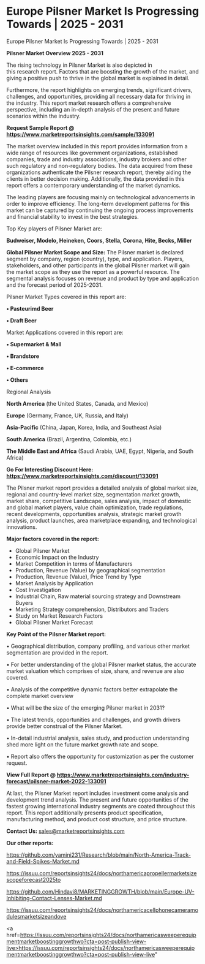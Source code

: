 # Europe Pilsner Market Is Progressing Towards | 2025 - 2031
 Europe Pilsner Market Is Progressing Towards | 2025 - 2031

<Strong> Pilsner Market Overview 2025 - 2031</strong>

The rising technology in Pilsner Market is also depicted in this research report. Factors that are boosting the growth of the market, and giving a positive push to thrive in the global market is explained in detail.

Furthermore, the report highlights on emerging trends, significant drivers, challenges, and opportunities, providing all necessary data for thriving in the industry. This report market research offers a comprehensive perspective, including an in-depth analysis of the present and future scenarios within the industry.

<strong>Request Sample Report @ <a href=https://www.marketreportsinsights.com/sample/133091>https://www.marketreportsinsights.com/sample/133091</a></strong>

The market overview included in this report provides information from a wide range of resources like government organizations, established companies, trade and industry associations, industry brokers and other such regulatory and non-regulatory bodies. The data acquired from these organizations authenticate the Pilsner research report, thereby aiding the clients in better decision making. Additionally, the data provided in this report offers a contemporary understanding of the market dynamics.

The leading players are focusing mainly on technological advancements in order to improve efficiency. The long-term development patterns for this market can be captured by continuing the ongoing process improvements and financial stability to invest in the best strategies.

Top Key players of Pilsner Market are:

<strong>Budweiser, Modelo, Heineken, Coors, Stella, Corona, Hite, Becks, Miller</strong>

<strong><b>Global Pilsner Market Scope and Size:</b></strong>
The Pilsner market is declared segment by company, region (country), type, and application. Players, stakeholders, and other participants in the global Pilsner market will gain the market scope as they use the report as a powerful resource. The segmental analysis focuses on revenue and product by type and application and the forecast period of 2025-2031.

Pilsner Market Types covered in this report are:

<strong>• Pasteurimd Beer

• Draft Beer</strong>

Market Applications covered in this report are:

<strong>• Supermarket & Mall

• Brandstore

• E-commerce

• Others</strong> 

Regional Analysis

<strong>North America</strong> (the United States, Canada, and Mexico)

<strong>Europe</strong> (Germany, France, UK, Russia, and Italy)

<strong>Asia-Pacific</strong> (China, Japan, Korea, India, and Southeast Asia)

<strong>South America</strong> (Brazil, Argentina, Colombia, etc.)

<strong>The Middle East and Africa</strong> (Saudi Arabia, UAE, Egypt, Nigeria, and South Africa)

<strong>Go For Interesting Discount Here: <a href=https://www.marketreportsinsights.com/discount/133091>https://www.marketreportsinsights.com/discount/133091</a></strong>

The Pilsner market report provides a detailed analysis of global market size, regional and country-level market size, segmentation market growth, market share, competitive Landscape, sales analysis, impact of domestic and global market players, value chain optimization, trade regulations, recent developments, opportunities analysis, strategic market growth analysis, product launches, area marketplace expanding, and technological innovations.

<strong><b>Major factors covered in the report:</b></strong>
<ul>
  <li>Global Pilsner Market </li>
  <li>Economic Impact on the Industry</li>
  <li>Market Competition in terms of Manufacturers</li>
  <li>Production, Revenue (Value) by geographical segmentation</li>
  <li>Production, Revenue (Value), Price Trend by Type</li>
  <li>Market Analysis by Application</li>
  <li>Cost Investigation</li>
  <li>Industrial Chain, Raw material sourcing strategy and Downstream Buyers</li>
  <li>Marketing Strategy comprehension, Distributors and Traders</li>
  <li>Study on Market Research Factors</li>
  <li>Global Pilsner Market Forecast</li>
</ul>

<strong><b>Key Point of the Pilsner Market report:</b></strong>

• Geographical distribution, company profiling, and various other market segmentation are provided in the report.

• For better understanding of the global Pilsner market status, the accurate market valuation which comprises of size, share, and revenue are also covered.

• Analysis of the competitive dynamic factors better extrapolate the complete market overview

• What will be the size of the emerging Pilsner market in 2031?

• The latest trends, opportunities and challenges, and growth drivers provide better construal of the Pilsner Market.

• In-detail industrial analysis, sales study, and production understanding shed more light on the future market growth rate and scope.

• Report also offers the opportunity for customization as per the customer request.

<strong><b>View Full Report @ <a href=https://www.marketreportsinsights.com/industry-forecast/pilsner-market-2022-133091>https://www.marketreportsinsights.com/industry-forecast/pilsner-market-2022-133091</a></b></strong>


At last, the Pilsner Market report includes investment come analysis and development trend analysis. The present and future opportunities of the fastest growing international industry segments are coated throughout this report. This report additionally presents product specification, manufacturing method, and product cost structure, and price structure.

<strong>Contact Us:</strong>
sales@marketreportsinsights.com

<strong>Our other reports:</strong>

<a href=https://github.com/yamini231/Research/blob/main/North-America-Track-and-Field-Spikes-Market.md>https://github.com/yamini231/Research/blob/main/North-America-Track-and-Field-Spikes-Market.md</a>

<a href=https://issuu.com/reportsinsights24/docs/northamericapropellermarketsizescopeforecast2025to>https://issuu.com/reportsinsights24/docs/northamericapropellermarketsizescopeforecast2025to</a>

<a href=https://github.com/Hindavi8/MARKETINGGROWTH/blob/main/Europe-UV-Inhibiting-Contact-Lenses-Market.md>https://github.com/Hindavi8/MARKETINGGROWTH/blob/main/Europe-UV-Inhibiting-Contact-Lenses-Market.md</a>

<a href=https://issuu.com/reportsinsights24/docs/northamericacellphonecameramodulesmarketsizeandove>https://issuu.com/reportsinsights24/docs/northamericacellphonecameramodulesmarketsizeandove</a>

<a href=https://issuu.com/reportsinsights24/docs/northamericasweeperequipmentmarketboostinggrowthwo?cta=post-publish-view-live>https://issuu.com/reportsinsights24/docs/northamericasweeperequipmentmarketboostinggrowthwo?cta=post-publish-view-live</a>"
